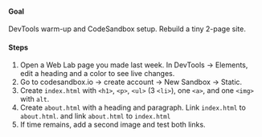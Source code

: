 #### Goal

DevTools warm-up and CodeSandbox setup. Rebuild a tiny 2-page site.

#### Steps

1. Open a Web Lab page you made last week. In DevTools -> Elements, edit a heading and a color to see live changes.
2. Go to codesandbox.io -> create account -> New Sandbox -> Static.
3. Create `index.html` with `<h1>`, `<p>`, `<ul>` (3 `<li>`), one `<a>`, and one `<img>` with `alt`.
4. Create `about.html` with a heading and paragraph. Link `index.html` to `about.html`. and link `about.html` to `index.html`
5. If time remains, add a second image and test both links.

